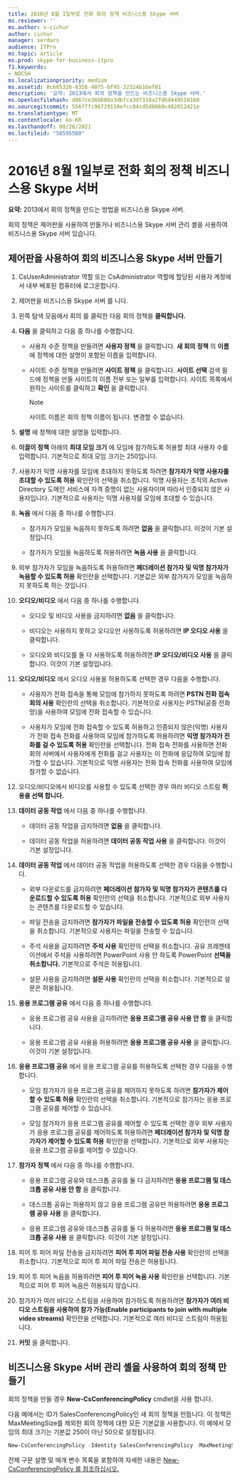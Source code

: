 ```yaml
---
title: 2016년 8월 1일부로 전화 회의 정책 비즈니스용 Skype 서버
ms.reviewer: ''
ms.author: v-cichur
author: cichur
manager: serdars
audience: ITPro
ms.topic: article
ms.prod: skype-for-business-itpro
f1.keywords:
- NOCSH
ms.localizationpriority: medium
ms.assetid: 8c685326-8356-4075-bf95-32324b16ef81
description: '요약: 2013에서 회의 정책을 만드는 비즈니스용 Skype 서버.'
ms.openlocfilehash: d067ce36b600a3dbfca3df318a2fd6d449518160
ms.sourcegitcommit: 556fffc96729150efcc04cd5d6069c402012421e
ms.translationtype: MT
ms.contentlocale: ko-KR
ms.lasthandoff: 08/26/2021
ms.locfileid: "58595580"
---
```

# <a name="create-conferencing-policies-in-skype-for-business-server"></a>2016년 8월 1일부로 전화 회의 정책 비즈니스용 Skype 서버
 
**요약:** 2013에서 회의 정책을 만드는 방법을 비즈니스용 Skype 서버.
  
회의 정책은 제어판을 사용하여 만들거나 비즈니스용 Skype 서버 관리 셸을 사용하여 비즈니스용 Skype 서버 있습니다.
  
## <a name="create-conferencing-policies-by-using-skype-for-business-server-control-panel"></a>제어판을 사용하여 회의 비즈니스용 Skype 서버 만들기

1. CsUserAdministrator 역할 또는 CsAdministrator 역할에 할당된 사용자 계정에서 내부 배포된 컴퓨터에 로그온합니다.
    
2. 제어판을 비즈니스용 Skype 서버 를 니다.
    
3. 왼쪽 탐색 모음에서 회의 를 클릭한 다음 회의 정책을 **클릭합니다.**
    
4. **다음** 을 클릭하고 다음 중 하나를 수행합니다.
    
   - 사용자 수준 정책을 만들려면 **사용자 정책** 을 클릭합니다. **새 회의 정책** 의 **이름** 에 정책에 대한 설명이 포함된 이름을 입력합니다.
    
   - 사이트 수준 정책을 만들려면 **사이트 정책** 을 클릭합니다. **사이트 선택** 검색 필드에 정책을 만들 사이트의 이름 전부 또는 일부를 입력합니다. 사이트 목록에서 원하는 사이트를 클릭하고 **확인** 을 클릭합니다.
    
     > [!NOTE]
     > 사이트 이름은 회의 정책 이름이 됩니다. 변경할 수 없습니다. 
  
5. **설명** 에 정책에 대한 설명을 입력합니다.
    
6. **이끌이 정책** 아래의 **최대 모임 크기** 에 모임에 참가하도록 허용할 최대 사용자 수를 입력합니다. 기본적으로 최대 모임 크기는 250입니다.
    
7. 사용자가 익명 사용자를 모임에 초대하지 못하도록 하려면 **참가자가 익명 사용자를 초대할 수 있도록 허용** 확인란의 선택을 취소합니다. 익명 사용자는 조직의 Active Directory 도메인 서비스에 자격 증명이 없는 사용자이며 따라서 인증되지 않은 사용자입니다. 기본적으로 사용자는 익명 사용자를 모임에 초대할 수 있습니다.
    
8. **녹음** 에서 다음 중 하나를 수행합니다.
    
   - 참가자가 모임을 녹음하지 못하도록 하려면 **없음** 을 클릭합니다. 이것이 기본 설정입니다.
    
   - 참가자가 모임을 녹음하도록 허용하려면 **녹음 사용** 을 클릭합니다.
    
9. 외부 참가자가 모임을 녹음하도록 허용하려면 **페더레이션 참가자 및 익명 참가자가 녹음할 수 있도록 허용** 확인란을 선택합니다. 기본값은 외부 참가자가 모임을 녹음하지 못하도록 하는 것입니다.
    
10. **오디오/비디오** 에서 다음 중 하나를 수행합니다.
    
    - 오디오 및 비디오 사용을 금지하려면 **없음** 을 클릭합니다.
    
    - 비디오는 사용하지 못하고 오디오만 사용하도록 허용하려면 **IP 오디오 사용** 을 클릭합니다.
    
    - 오디오와 비디오를 둘 다 사용하도록 허용하려면 **IP 오디오/비디오 사용** 을 클릭합니다. 이것이 기본 설정입니다.
    
11. **오디오/비디오** 에서 오디오 사용을 허용하도록 선택한 경우 다음을 수행합니다.
    
    - 사용자가 전화 접속을 통해 모임에 참가하지 못하도록 하려면 **PSTN 전화 접속 회의 사용** 확인란의 선택을 취소합니다. 기본적으로 사용자는 PSTN(공중 전화망)을 사용하여 모임에 전화 접속할 수 있습니다.
    
    - 사용자가 모임에 전화 접속할 수 있도록 허용하고 인증되지 않은(익명) 사용자가 전화 접속 전화를 사용하여 모임에 참가하도록 허용하려면 **익명 참가자가 전화를 걸 수 있도록 허용** 확인란을 선택합니다. 전화 접속 전화를 사용하면 전화 회의 서버에서 사용자에게 전화를 걸고 사용자는 이 전화에 응답하여 모임에 참가할 수 있습니다. 기본적으로 익명 사용자는 전화 접속 전화를 사용하여 모임에 참가할 수 없습니다.
    
12. 오디오/비디오에서 비디오를 사용할 수 있도록 선택한 경우 여러 비디오 스트림 **허용을 선택 합니다.**
    
13. **데이터 공동 작업** 에서 다음 중 하나를 수행합니다.
    
    - 데이터 공동 작업을 금지하려면 **없음** 을 클릭합니다.
    
    - 데이터 공동 작업을 허용하려면 **데이터 공동 작업 사용** 을 클릭합니다. 이것이 기본 설정입니다.
    
14. **데이터 공동 작업** 에서 데이터 공동 작업을 허용하도록 선택한 경우 다음을 수행합니다.
    
    - 외부 다운로드를 금지하려면 **페더레이션 참가자 및 익명 참가자가 콘텐츠를 다운로드할 수 있도록 허용** 확인란의 선택을 취소합니다. 기본적으로 외부 사용자는 콘텐츠를 다운로드할 수 있습니다.
    
    - 파일 전송을 금지하려면 **참가자가 파일을 전송할 수 있도록 허용** 확인란의 선택을 취소합니다. 기본적으로 사용자는 파일을 전송할 수 있습니다.
    
    - 주석 사용을 금지하려면 **주석 사용** 확인란의 선택을 취소합니다. 공유 프레젠테이션에서 주석을 사용하려면 PowerPoint 사용 안 하도록 PowerPoint **선택을 취소합니다.** 기본적으로 주석은 허용됩니다.
    
    - 설문 사용을 금지하려면 **설문 사용** 확인란의 선택을 취소합니다. 기본적으로 설문은 허용됩니다.
    
15. **응용 프로그램 공유** 에서 다음 중 하나를 수행합니다.
    
    - 응용 프로그램 공유 사용을 금지하려면 **응용 프로그램 공유 사용 안 함** 을 클릭합니다.
    
    - 응용 프로그램 공유 사용을 허용하려면 **응용 프로그램 공유 사용** 을 클릭합니다. 이것이 기본 설정입니다.
    
16. **응용 프로그램 공유** 에서 응용 프로그램 공유를 허용하도록 선택한 경우 다음을 수행합니다.
    
    - 모임 참가자가 응용 프로그램 공유를 제어하지 못하도록 하려면 **참가자가 제어할 수 있도록 허용** 확인란의 선택을 취소합니다. 기본적으로 참가자는 응용 프로그램 공유를 제어할 수 있습니다.
    
    - 모임 참가자가 응용 프로그램 공유를 제어할 수 있도록 선택한 경우 외부 사용자가 응용 프로그램 공유를 제어하도록 허용하려면 **페더레이션 참가자 및 익명 참가자가 제어할 수 있도록 허용** 확인란을 선택합니다. 기본적으로 외부 사용자는 응용 프로그램 공유를 제어할 수 있습니다.
    
17. **참가자 정책** 에서 다음 중 하나를 수행합니다.
    
    - 응용 프로그램 공유와 데스크톱 공유를 둘 다 금지하려면 **응용 프로그램 및 데스크톱 공유 사용 안 함** 을 클릭합니다.
    
    - 데스크톱 공유는 허용하지 않고 응용 프로그램 공유만 허용하려면 **응용 프로그램 공유 사용** 을 클릭합니다.
    
    - 응용 프로그램 공유와 데스크톱 공유를 둘 다 허용하려면 **응용 프로그램 및 데스크톱 공유 사용** 을 클릭합니다. 이것이 기본 설정입니다.
    
18. 피어 투 피어 파일 전송을 금지하려면 **피어 투 피어 파일 전송 사용** 확인란의 선택을 취소합니다. 기본적으로 피어 투 피어 파일 전송은 허용됩니다.
    
19. 피어 투 피어 녹음을 허용하려면 **피어 투 피어 녹음 사용** 확인란을 선택합니다. 기본적으로 피어 투 피어 녹음은 허용되지 않습니다.
    
20. 참가자가 여러 비디오 스트림을 사용하여 참가하도록 허용하려면 **참가자가 여러 비디오 스트림을 사용하여 참가 가능(Enable participants to join with multiple video streams)** 확인란을 선택합니다. 기본적으로 여러 비디오 스트림이 허용됩니다.
    
21. **커밋** 을 클릭합니다.
    
## <a name="create-conferencing-policies-by-using-skype-for-business-server-management-shell"></a>비즈니스용 Skype 서버 관리 셸을 사용하여 회의 정책 만들기

회의 정책을 만들 경우 **New-CsConferencingPolicy** cmdlet을 사용 합니다.
  
다음 예에서는 ID가 SalesConferencingPolicy인 새 회의 정책을 만듭니다. 이 정책은 MaxMeetingSize를 제외한 회의 정책에 대한 모든 기본값을 사용합니다. 이 예에서 모임의 최대 크기는 기본값 250이 아닌 50으로 설정됩니다.
  
```PowerShell
New-CsConferencingPolicy -Identity SalesConferencingPolicy -MaxMeetingSize 50
```

전체 구문 설명 및 매개 변수 목록을 포함하여 자세한 내용은 [New-CsConferencingPolicy 를 참조하십시오.](/powershell/module/skype/new-csconferencingpolicy?view=skype-ps)
